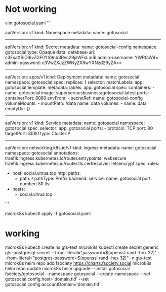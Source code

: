 # Not working
vim gotosocial.yaml
'''

apiVersion: v1
kind: Namespace
metadata:
  name: gotosocial

---

apiVersion: v1
kind: Secret
metadata:
  name: gotosocial-config
  namespace: gotosocial
type: Opaque
data:
  database-url: c3FsaXRlOi8vZGF0YS9nb3Rvc29jaWFsLmRi
  admin-username: YWRtaW4=
  admin-password: c3VwZXJzZWNyZXRwYXNzd29yZA==

---

apiVersion: apps/v1
kind: Deployment
metadata:
  name: gotosocial
  namespace: gotosocial
spec:
  replicas: 1
  selector:
    matchLabels:
      app: gotosocial
  template:
    metadata:
      labels:
        app: gotosocial
    spec:
      containers:
      - name: gotosocial
        image: superseriousbusiness/gotosocial:latest
        ports:
        - containerPort: 8080
        envFrom:
        - secretRef:
            name: gotosocial-config
        volumeMounts:
        - mountPath: /data
          name: data
      volumes:
      - name: data
        emptyDir: {}

---

apiVersion: v1
kind: Service
metadata:
  name: gotosocial
  namespace: gotosocial
spec:
  selector:
    app: gotosocial
  ports:
    - protocol: TCP
      port: 80
      targetPort: 8080
  type: ClusterIP

---


apiVersion: networking.k8s.io/v1
kind: Ingress
metadata:
  name: gotosocial
  namespace: gotosocial
  annotations:
    traefik.ingress.kubernetes.io/router.entrypoints: websecure
    traefik.ingress.kubernetes.io/router.tls.certresolver: letsencrypt
spec:
  rules:
  - host: social.vitrua.top
    http:
      paths:
      - path: /
        pathType: Prefix
        backend:
          service:
            name: gotosocial
            port:
              number: 80
  tls:
  - hosts:
    - social.vitrua.top


'''


microk8s kubectl apply -f gotosocial.yaml





# working

microk8s kubectl create ns gts-test
microk8s kubectl create secret generic gts-postgresql-secret --from-literal="password=$(openssl rand -hex 32)" --from-literal="postgres-password=$(openssl rand -hex 32)" -n gts-test
microk8s helm repo add fsociety https://charts.fsociety.social
microk8s helm repo update
microk8s helm upgrade --install gotosocial fsociety/gotosocial --namespace gotosocial --create-namespace --set gotosocial.config.host='domain.tld' --set gotosocial.config.accountDomain='domain.tld'